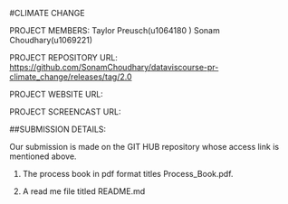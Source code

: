 #CLIMATE CHANGE

PROJECT MEMBERS: Taylor Preusch(u1064180 ) Sonam Choudhary(u1069221)

PROJECT REPOSITORY URL: https://github.com/SonamChoudhary/dataviscourse-pr-climate_change/releases/tag/2.0

PROJECT WEBSITE URL: 

PROJECT SCREENCAST URL: 

##SUBMISSION DETAILS:

Our submission is made on the GIT HUB repository whose access link is mentioned above.

1. The process book in pdf format titles Process_Book.pdf.

2. A read me file titled README.md






